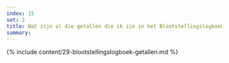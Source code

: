 ```yaml
---
index: 15
set: 2
title: Wat zijn al die getallen die ik zie in het Blootstellingslogboek op mijn telefoon? 
summary: 
---
```

{% include content/29-blootstellingslogboek-getallen.md %}
